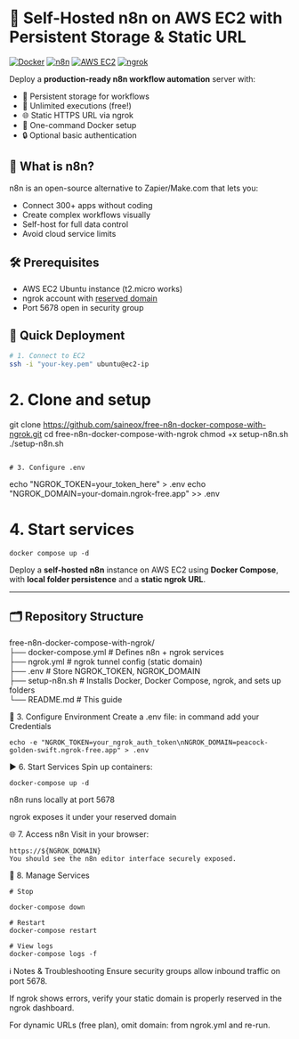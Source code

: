 # 🚀 Self-Hosted n8n on AWS EC2 with Persistent Storage & Static URL

[![Docker](https://img.shields.io/badge/Docker-2496ED?logo=docker&logoColor=white)](https://www.docker.com) 
[![n8n](https://img.shields.io/badge/n8n-000000?logo=n8n&logoColor=white)](https://n8n.io) 
[![AWS EC2](https://img.shields.io/badge/AWS_EC2-FF9900?logo=amazonaws&logoColor=white)](https://aws.amazon.com/ec2/) 
[![ngrok](https://img.shields.io/badge/ngrok-1F1E37?logo=ngrok&logoColor=white)](https://ngrok.com)

Deploy a **production-ready n8n workflow automation** server with:
- 💾 Persistent storage for workflows
- 🔄 Unlimited executions (free!)
- 🌐 Static HTTPS URL via ngrok
- 🐳 One-command Docker setup
- 🔒 Optional basic authentication

## 📖 What is n8n?
n8n is an open-source alternative to Zapier/Make.com that lets you:
- Connect 300+ apps without coding
- Create complex workflows visually
- Self-host for full data control
- Avoid cloud service limits

## 🛠️ Prerequisites
- AWS EC2 Ubuntu instance (t2.micro works)
- ngrok account with [reserved domain](https://dashboard.ngrok.com/cloud-edge/domains)
- Port 5678 open in security group

## 🚀 Quick Deployment

```bash
# 1. Connect to EC2
ssh -i "your-key.pem" ubuntu@ec2-ip
```

# 2. Clone and setup

git clone https://github.com/saineox/free-n8n-docker-compose-with-ngrok.git
cd free-n8n-docker-compose-with-ngrok
chmod +x setup-n8n.sh
./setup-n8n.sh
```

# 3. Configure .env
```
echo "NGROK_TOKEN=your_token_here" > .env
echo "NGROK_DOMAIN=your-domain.ngrok-free.app" >> .env

# 4. Start services
```
docker compose up -d
```
Deploy a **self-hosted n8n** instance on AWS EC2 using **Docker Compose**, with **local folder persistence** and a **static ngrok URL**.

---

## 🗂️ Repository Structure

free-n8n-docker-compose-with-ngrok/<br>
├── docker-compose.yml # Defines n8n + ngrok services <br>
├── ngrok.yml # ngrok tunnel config (static domain)<br>
├── .env # Store NGROK_TOKEN, NGROK_DOMAIN <br>
├── setup-n8n.sh # Installs Docker, Docker Compose, ngrok, and sets up folders <br>
└── README.md # This guide <br>



🔐 3. Configure Environment
Create a .env file: in command add your Credentials 

```
echo -e "NGROK_TOKEN=your_ngrok_auth_token\nNGROK_DOMAIN=peacock-golden-swift.ngrok-free.app" > .env

```

▶️ 6. Start Services
Spin up containers:

```
docker-compose up -d
```
n8n runs locally at port 5678

ngrok exposes it under your reserved domain

🌐 7. Access n8n
Visit in your browser:
```
https://${NGROK_DOMAIN}
You should see the n8n editor interface securely exposed.
```
🛑 8. Manage Services
```
# Stop

docker-compose down

# Restart
docker-compose restart

# View logs
docker-compose logs -f

```

ℹ️ Notes & Troubleshooting
Ensure security groups allow inbound traffic on port 5678.

If ngrok shows errors, verify your static domain is properly reserved in the ngrok dashboard.

For dynamic URLs (free plan), omit domain: from ngrok.yml and re-run.
